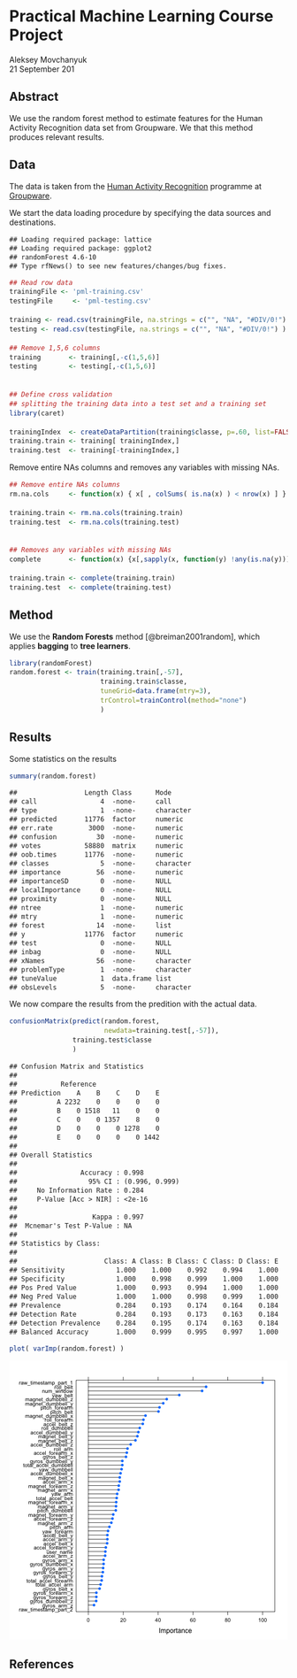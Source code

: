Practical Machine Learning Course Project
========================================================
Aleksey Movchanyuk  
21 September 201


## Abstract
We use the random forest method to estimate features for the Human Activity Recognition data set from Groupware. We that this method produces relevant results.


## Data
The data is taken from the [Human Activity Recognition](http://groupware.les.inf.puc-rio.br/har) programme at [Groupware](http://groupware.les.inf.puc-rio.br/).

We start the data loading procedure by specifying the data sources and destinations.


```
## Loading required package: lattice
## Loading required package: ggplot2
## randomForest 4.6-10
## Type rfNews() to see new features/changes/bug fixes.
```


```r
## Read row data
trainingFile <- 'pml-training.csv'
testingFile     <- 'pml-testing.csv'

training <- read.csv(trainingFile, na.strings = c("", "NA", "#DIV/0!") )
testing <- read.csv(testingFile, na.strings = c("", "NA", "#DIV/0!") )

## Remove 1,5,6 columns 
training       <- training[,-c(1,5,6)]
testing        <- testing[,-c(1,5,6)]


## Define cross validation
## splitting the training data into a test set and a training set
library(caret)

trainingIndex  <- createDataPartition(training$classe, p=.60, list=FALSE)
training.train <- training[ trainingIndex,]
training.test  <- training[-trainingIndex,]
```

Remove entire NAs columns and removes any variables with missing NAs.

```r
## Remove entire NAs columns
rm.na.cols     <- function(x) { x[ , colSums( is.na(x) ) < nrow(x) ] }

training.train <- rm.na.cols(training.train)
training.test  <- rm.na.cols(training.test)


## Removes any variables with missing NAs
complete       <- function(x) {x[,sapply(x, function(y) !any(is.na(y)))] }

training.train <- complete(training.train)
training.test  <- complete(training.test)
```


## Method
We use the **Random Forests** method [@breiman2001random], which applies **bagging** to **tree learners**. 


```r
library(randomForest)
random.forest <- train(training.train[,-57],
                       training.train$classe,
                       tuneGrid=data.frame(mtry=3),
                       trControl=trainControl(method="none")
                       )
```


## Results
Some statistics on the results


```r
summary(random.forest)
```

```
##                 Length Class      Mode     
## call                4  -none-     call     
## type                1  -none-     character
## predicted       11776  factor     numeric  
## err.rate         3000  -none-     numeric  
## confusion          30  -none-     numeric  
## votes           58880  matrix     numeric  
## oob.times       11776  -none-     numeric  
## classes             5  -none-     character
## importance         56  -none-     numeric  
## importanceSD        0  -none-     NULL     
## localImportance     0  -none-     NULL     
## proximity           0  -none-     NULL     
## ntree               1  -none-     numeric  
## mtry                1  -none-     numeric  
## forest             14  -none-     list     
## y               11776  factor     numeric  
## test                0  -none-     NULL     
## inbag               0  -none-     NULL     
## xNames             56  -none-     character
## problemType         1  -none-     character
## tuneValue           1  data.frame list     
## obsLevels           5  -none-     character
```


We now compare the results from the predition with the actual data.


```r
confusionMatrix(predict(random.forest,
                        newdata=training.test[,-57]),
                training.test$classe
                )
```

```
## Confusion Matrix and Statistics
## 
##           Reference
## Prediction    A    B    C    D    E
##          A 2232    0    0    0    0
##          B    0 1518   11    0    0
##          C    0    0 1357    8    0
##          D    0    0    0 1278    0
##          E    0    0    0    0 1442
## 
## Overall Statistics
##                                         
##                Accuracy : 0.998         
##                  95% CI : (0.996, 0.999)
##     No Information Rate : 0.284         
##     P-Value [Acc > NIR] : <2e-16        
##                                         
##                   Kappa : 0.997         
##  Mcnemar's Test P-Value : NA            
## 
## Statistics by Class:
## 
##                      Class: A Class: B Class: C Class: D Class: E
## Sensitivity             1.000    1.000    0.992    0.994    1.000
## Specificity             1.000    0.998    0.999    1.000    1.000
## Pos Pred Value          1.000    0.993    0.994    1.000    1.000
## Neg Pred Value          1.000    1.000    0.998    0.999    1.000
## Prevalence              0.284    0.193    0.174    0.164    0.184
## Detection Rate          0.284    0.193    0.173    0.163    0.184
## Detection Prevalence    0.284    0.195    0.174    0.163    0.184
## Balanced Accuracy       1.000    0.999    0.995    0.997    1.000
```


```r
plot( varImp(random.forest) )
```

![plot of chunk unnamed-chunk-7](figure/unnamed-chunk-7.png) 

## References
